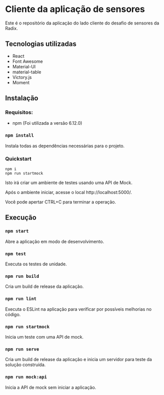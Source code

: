 # Cliente da aplicação de sensores

Este é o repositório da aplicação do lado cliente do desafio de sensores da Radix.

## Tecnologias utilizadas

- React
- Font Awesome
- Material-UI
- material-table
- Victory.js
- Moment

## Instalação

### Requisitos:

- npm (Foi utilizada a versão 6.12.0)

### `npm install`
Instala todas as dependências necessárias para o projeto.

### Quickstart

```
npm i
npm run startmock
```

Isto irá criar um ambiente de testes usando uma API de Mock.

Após o ambiente iniciar, acesse o local http://localhost:5000/.

Você pode apertar CTRL+C para terminar a operação.

## Execução

### `npm start`

Abre a aplicação em modo de desenvolvimento.

### `npm test`

Executa os testes de unidade.

### `npm run build`

Cria um build de release da aplicação.

### `npm run lint`

Executa o ESLint na aplicação para verificar por possíveis melhorias no código.

### `npm run startmock`

Inicia um teste com uma API de mock.

### `npm run serve`

Cria um build de release da aplicação e inicia um servidor para teste da solução construída.

### `npm run mock:api`

Inicia a API de mock sem iniciar a aplicação.